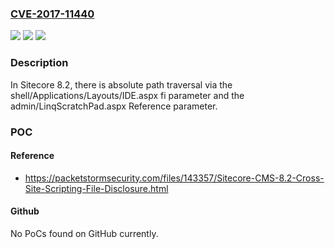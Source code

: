 ### [CVE-2017-11440](https://cve.mitre.org/cgi-bin/cvename.cgi?name=CVE-2017-11440)
![](https://img.shields.io/static/v1?label=Product&message=n%2Fa&color=blue)
![](https://img.shields.io/static/v1?label=Version&message=n%2Fa&color=blue)
![](https://img.shields.io/static/v1?label=Vulnerability&message=n%2Fa&color=brighgreen)

### Description

In Sitecore 8.2, there is absolute path traversal via the shell/Applications/Layouts/IDE.aspx fi parameter and the admin/LinqScratchPad.aspx Reference parameter.

### POC

#### Reference
- https://packetstormsecurity.com/files/143357/Sitecore-CMS-8.2-Cross-Site-Scripting-File-Disclosure.html

#### Github
No PoCs found on GitHub currently.

